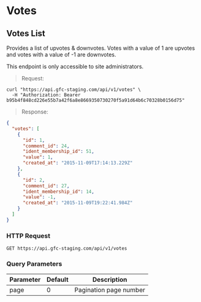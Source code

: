 
# Votes

## Votes List

Provides a list of upvotes & downvotes. Votes with a value of 1 are upvotes and votes with a value of -1 are downvotes.

This endpoint is only accessible to site administrators.

> Request:

```shell
curl "https://api.gfc-staging.com/api/v1/votes" \
  -H "Authorization: Bearer b95b4f848cd226e55b7a42f6a8e8669350730270f5a91d64b6c70328b0156d75"
```

> Response:

```json
{
  "votes": [
    {
      "id": 1,
      "comment_id": 24,
      "ident_membership_id": 51,
      "value": 1,
      "created_at": "2015-11-09T17:14:13.229Z"
    },
    {
      "id": 2,
      "comment_id": 27,
      "ident_membership_id": 14,
      "value": -1,
      "created_at": "2015-11-09T19:22:41.984Z"
    }
  ]
}
```

### HTTP Request

`GET https://api.gfc-staging.com/api/v1/votes`

### Query Parameters

Parameter | Default | Description
--------- | ------- | -----------
page | 0 | Pagination page number
